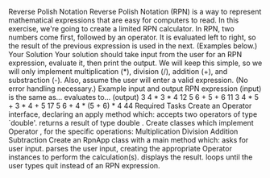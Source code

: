 Reverse Polish Notation
Reverse Polish Notation (RPN) is a way to represent mathematical expressions that are easy for computers to read. In this
exercise, we're going to create a limited RPN calculator.
In RPN, two numbers come first, followed by an operator. It is evaluated left to right, so the result of the previous expression
is used in the next. (Examples below.)
Your Solution
Your solution should take input from the user for an RPN expression, evaluate it, then print the output. We will keep this
simple, so we will only implement multiplication (*), division (/), addition (+), and substraction (-). Also, assume the user will
enter a valid expression. (No error handling necessary.)
Example input and output
RPN expression (input) is the same as… evaluates to… (output)
3 4 * 3 * 4 12
5 6 + 5 + 6 11
3 4 * 5 + 3 * 4 + 5 17
5 6 + 4 * (5 + 6) * 4 44
Required Tasks
Create an Operator interface, declaring an apply method which:
accepts two operators of type `double'.
returns a result of type double .
Create classes which implement Operator , for the specific operations:
Multiplication
Division
Addition
Subtraction
Create an RpnApp class with a main method which:
asks for user input.
parses the user input, creating the appropriate Operator instances to perform the calculation(s).
displays the result.
loops until the user types quit instead of an RPN expression.
